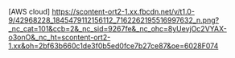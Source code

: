 [AWS cloud] https://scontent-ort2-1.xx.fbcdn.net/v/t1.0-9/42968228_1845479112156112_7162262195516997632_n.png?_nc_cat=101&ccb=2&_nc_sid=9267fe&_nc_ohc=8yUevjOc2VYAX-o3onO&_nc_ht=scontent-ort2-1.xx&oh=2bf63b660c1de3f0b5ed0fce7b27ce87&oe=6028F074
